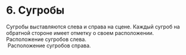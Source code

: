 # 6. Сугробы
<img crossorigin="anonymous" src="https://drive.lienuc.com/uc?id=1rBxvadz95lkU7D24gSXJ1jo4ci9TQy9c" alt="" />\
Сугробы выставляются слева и справа на сцене. Каждый сугроб на обратной стороне имеет отметку о своем расположении.\
<img crossorigin="anonymous" src="https://drive.lienuc.com/uc?id=1fuumeD7Gb0-sl1FKzg-Rbu-XnfnY4FXp" alt="" />\
Расположение сугробов слева.\
<img crossorigin="anonymous" src="https://drive.lienuc.com/uc?id=1os5NGILLvzMYAIdc-fsCZPDvLTdB5o7x" alt="" />
Расположение сугробов справа.\
<img crossorigin="anonymous" src="https://drive.lienuc.com/uc?id=17QU6Ww01RpfFzawB445qWYsfUIom-d5q" alt="" />